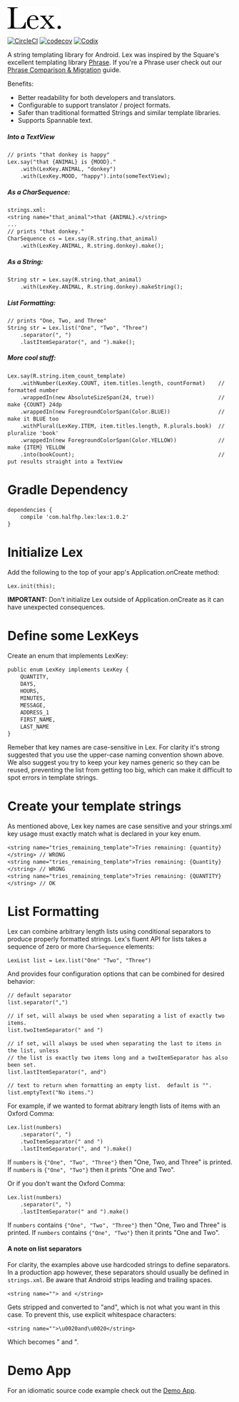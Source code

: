 ![image](docs/logo.png)

[![CircleCI](https://circleci.com/gh/halfhp/lex.svg?style=shield)](https://circleci.com/gh/halfhp/lex) [![codecov](https://codecov.io/gh/halfhp/lex/branch/master/graph/badge.svg)](https://codecov.io/gh/halfhp/lex) [![Codix](https://codix.io/gh/badge/halfhp/lex)](https://codix.io/gh/repo/halfhp/lex)

A string templating library for Android.  Lex was inspired by the Square's excellent templating
library [Phrase](https://github.com/square/phrase).  If you're a Phrase user check out our [Phrase Comparison & Migration](docs/phrase.md) guide.

Benefits:
* Better readability for both developers and translators.
* Configurable to support translator / project formats.
* Safer than traditional formatted Strings and similar template libraries.
* Supports Spannable text.

##### Into a TextView
```
// prints "that donkey is happy"
Lex.say("that {ANIMAL} is {MOOD}."
    .with(LexKey.ANIMAL, "donkey")
    .with(LexKey.MOOD, "happy").into(someTextView);
```

##### As a CharSequence:
```
strings.xml:
<string name="that_animal">that {ANIMAL}.</string>
...
// prints "that donkey."
CharSequence cs = Lex.say(R.string.that_animal)
    .with(LexKey.ANIMAL, R.string.donkey).make();
```

##### As a String:
``` 
String str = Lex.say(R.string.that_animal)
    .with(LexKey.ANIMAL, R.string.donkey).makeString();
```

##### List Formatting:
```
// prints "One, Two, and Three"
String str = Lex.list("One", "Two", "Three")
    .separator(", ")
    .lastItemSeparator(", and ").make();
```

##### More cool stuff:
```
Lex.say(R.string.item_count_template)
    .withNumber(LexKey.COUNT, item.titles.length, countFormat)    // formatted number
    .wrappedIn(new AbsoluteSizeSpan(24, true))                    // make {COUNT} 24dp 
    .wrappedIn(new ForegroundColorSpan(Color.BLUE))               // make it BLUE too
    .withPlural(LexKey.ITEM, item.titles.length, R.plurals.book)  // pluralize 'book'
    .wrappedIn(new ForegroundColorSpan(Color.YELLOW))             // make {ITEM} YELLOW
    .into(bookCount);                                             // put results straight into a TextView
```

# Gradle Dependency
```
dependencies {
    compile 'com.halfhp.lex:lex:1.0.2'
}
```

# Initialize Lex
Add the following to the top of your app's Application.onCreate method:
```
Lex.init(this);
```

**IMPORTANT:** Don't initialize Lex outside of Application.onCreate as it can have unexpected consequences.

# Define some LexKeys
Create an enum that implements LexKey:
```
public enum LexKey implements LexKey {
    QUANTITY,
    DAYS,
    HOURS,
    MINUTES,
    MESSAGE,
    ADDRESS_1
    FIRST_NAME,
    LAST_NAME
}
```

Remeber that key names are case-sensitive in Lex.  For clarity it's strong suggested that you use the 
upper-case naming convention shown above.  We also suggest you try to keep your key names generic so
they can be reused, preventing the list from getting too big, which can make it difficult to spot errors
in template strings.

# Create your template strings
As mentioned above, Lex key names are case sensitive and your strings.xml key usage must exactly match 
what is declared in your key enum.

```
<string name="tries_remaining_template">Tries remaining: {quantity}</string> // WRONG
<string name="tries_remaining_template">Tries remaining: {Quantity}</string> // WRONG
<string name="tries_remaining_template">Tries remaining: {QUANTITY}</string> // OK
```

# List Formatting
Lex can combine arbitrary length lists using conditional separators to produce properly formatted strings.  Lex's
fluent API for lists takes a sequence of zero or more `CharSequence` elements:

```
LexList list = Lex.list("One" "Two", "Three")
```

And provides four configuration options that can be combined for desired behavior:

```
// default separator
list.separator(",")
```
```
// if set, will always be used when separating a list of exactly two items.
list.twoItemSeparator(" and ")
```
```
// if set, will always be used when separating the last to items in the list, unless
// the list is exactly two items long and a twoItemSeparator has also been set.
list.lastItemSeparator(", and")
```
```
// text to return when formatting an empty list.  default is "".
list.emptyText("No items.")
```

For example, if we wanted to format abitrary length lists of items with an Oxford Comma: 
```
Lex.list(numbers)
    .separator(", ")
    .twoItemSeparator(" and ")
    .lastItemSeparator(", and ").make()
```
If `numbers` is `{"One", "Two", "Three"}` then "One, Two, and Three" is printed.
If `numbers` is `{"One", "Two"}` then it prints "One and Two".

Or if you don't want the Oxford Comma:
```
Lex.list(numbers)
    .separator(", ")
    .lastItemSeparator(" and ").make()
```
If `numbers` contains `{"One", "Two", "Three"}` then "One, Two and Three" is printed.
If `numbers` contains `{"One", "Two"}` then it prints "One and Two".

#### A note on list separators
For clarity, the examples above use hardcoded strings to define separators.  In a
production app however, these separators should usually be defined in `strings.xml`.
Be aware that Android strips leading and trailing spaces.

```
<string name=""> and </string>
```

Gets stripped and converted to "and", which is not what you want in this case.  To
prevent this, use explicit whitespace characters:

```
<string name="">\u0020and\u0020</string>
```

Which becomes " and ".

# Demo App
For an idiomatic source code example check out the [Demo App](https://github.com/halfhp/lex/tree/master/demo-app).